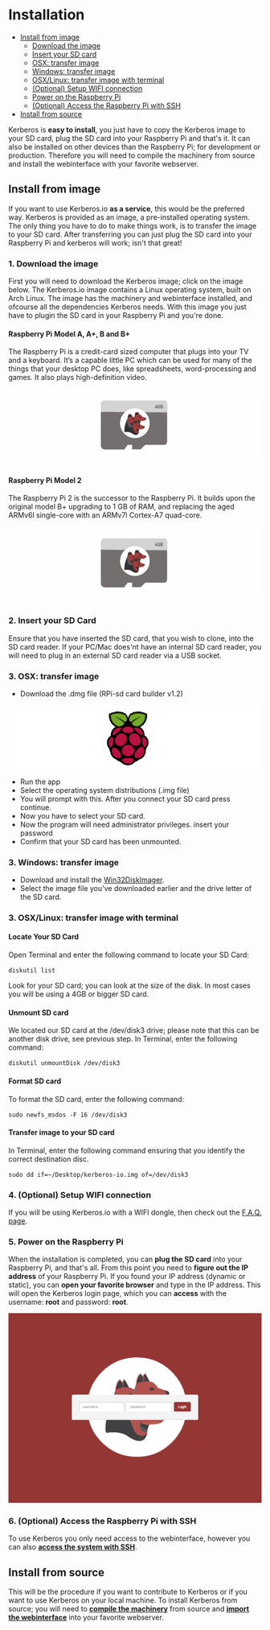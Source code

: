 # Installation

* [Install from image](#install-from-image)
	* [Download the image](#download-the-image)
	* [Insert your SD card](#insert-your-sd-card)
	* [OSX: transfer image](#osx-transfer-image)
	* [Windows: transfer image](#windows-transfer-image)
	* [OSX/Linux: transfer image with terminal](#transfer-image-with-terminal)
	* [(Optional) Setup WIFI connection](#setup-wifi-connection)
	* [Power on the Raspberry Pi](#power-on-raspberry-pi)
	* [(Optional) Access the Raspberry Pi with SSH](#access-raspberry-pi)
* [Install from source](#install-from-source)

Kerberos is **easy to install**, you just have to copy the Kerberos image to your SD card, plug the SD card into your Raspberry Pi and that's it. It can also be installed on other devices than the Raspberry Pi; for development or production. Therefore you will need to compile the machinery from source and install the webinterface with your favorite webserver.

<a name="install-from-image"></a>
## Install from image

If you want to use Kerberos.io **as a service**, this would be the preferred way. Kerberos is provided as an image, a pre-installed operating system. The only thing you have to do to make things work, is to transfer the image to your SD card. After transferring you can just plug the SD card into your Raspberry Pi and kerberos will work; isn't that great! 

<a name="download-the-image"></a>
### 1. Download the image

First you will need to download the Kerberos image; click on the image below. The Kerberos.io image contains a Linux operating system, built on Arch Linux. The image has the machinery and webinterface installed, and ofcourse all the dependencies Kerberos needs. With this image you just have to plugin the SD card in your Raspberry Pi and you're done. 

#### Raspberry Pi Model A, A+, B and B+

The Raspberry Pi is a credit-card sized computer that plugs into your TV and a keyboard. It’s a capable little PC which can be used for many of the things that your desktop PC does, like spreadsheets, word-processing and games. It also plays high-definition video.

[![Kerberos.io image](3_kerberos-image.png)](https://mega.co.nz/#!GYxRRZ5Q!flQuby_2HAQnyw-bzNNVXkmTnkfI4EMRcisDOZpAh5s)

#### Raspberry Pi Model 2

The Raspberry Pi 2 is the successor to the Raspberry Pi. It builds upon the original model B+ upgrading to 1 GB of RAM, and replacing the aged ARMv6l single-core with an ARMv7l Cortex-A7 quad-core.

[![Kerberos.io image](3_kerberos-image.png)](https://mega.co.nz/#!7dh0yDrB!9KXjGd6LSuj_0vy3m220XPgQB8fHsM5f79CX7ZXdEOw)

<a name="insert-your-sd-card"></a>
### 2. Insert your SD Card

Ensure that you have inserted the SD card, that you wish to clone, into the SD card reader. If your PC/Mac does'nt have an internal SD card reader, you will need to plug in an external SD card reader via a USB socket.

<a name="osx-transfer-image"></a>
### 3. OSX: transfer image

*	Download the .dmg file (RPi-sd card builder v1.2)

[![RPi logo](3_rpi-logo-cloner.png)](https://mega.co.nz/#!PZc2HTTQ!eD9dtFpoKnbZqP1hkvrv43_Pvc9xadMVxRP2K-M8n88)

* Run the app
* Select the operating system distributions (.img file)
* You will prompt with this. After you connect your SD card press continue.
* Now you have to select your SD card.
* Now the program will need administrator privileges. insert your password
* Confirm that your SD card has been unmounted.

<a name="windows-transfer-image"></a>
### 3. Windows: transfer image

*	Download and install the [Win32DiskImager](http://sourceforge.net/projects/win32diskimager/files/latest/download).
*	Select the image file you've downloaded earlier and the drive letter of the SD card.

<a name="transfer-image-with-terminal"></a>
### 3. OSX/Linux: transfer image with terminal

#### Locate Your SD Card

Open Terminal and enter the following command to locate your SD Card:

	diskutil list

Look for your SD card; you can look at the size of the disk. In most cases you will be using a 4GB or bigger SD card. 

#### Unmount SD card

We located our SD card at the /dev/disk3 drive; please note that this can be another disk drive, see previous step. In Terminal, enter the following command:

	diskutil unmountDisk /dev/disk3

#### Format SD card

To format the SD card, enter the following command:

	sudo newfs_msdos -F 16 /dev/disk3

#### Transfer image to your SD card

In Terminal, enter the following command ensuring that you identify the correct destination disc.

	sudo dd if=~/Desktop/kerberos-io.img of=/dev/disk3

<a name="setup-wifi-connection"></a>
### 4. (Optional) Setup WIFI connection

If you will be using Kerberos.io with a WIFI dongle, then check out the [F.A.Q. page](/1.0.0/FAQ#setup-wifi).

<a name="power-on-raspberry-pi"></a>
### 5. Power on the Raspberry Pi

When the installation is completed, you can **plug the SD card** into your Raspberry Pi, and that's all. From this point you need to **figure out the IP address** of your Raspberry Pi. If you found your IP address (dynamic or static), you can **open your favorite browser** and type in the IP address. This will open the Kerberos login page, which you can **access** with the username: **root** and password: **root**.

![Login page kerberos.io webinterface](1_how-to-access.png)

<a name="access-raspberry-pi"></a>
### 6. (Optional) Access the Raspberry Pi with SSH

To use Kerberos you only need access to the webinterface, however you can also **[access the system with SSH](/1.0.0/FAQ#how-to-access-the-pi)**.

<a name="install-from-source"></a>
## Install from source

This will be the procedure if you want to contribute to Kerberos or if you want to use Kerberos on your local machine. To install Kerberos from source; you will need to **[compile the machinery](/1.0.0/machinery/installation)** from source and **[import the webinterface](/1.0.0/web/installation)** into your favorite webserver.
